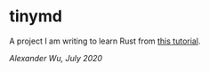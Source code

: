 # tinymd

A project I am writing to learn Rust from [this tutorial](https://jesselawson.org/rust/getting-started-with-rust-by-building-a-tiny-markdown-compiler/).

_Alexander Wu, July 2020_
